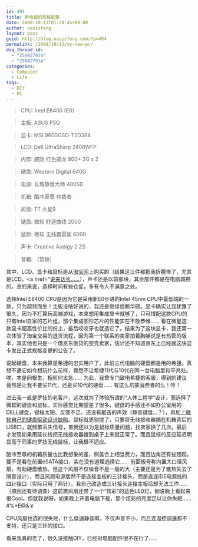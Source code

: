 ```yaml
---
id: 494
title: 新电脑的规格配置
date: 2008-10-13T01:20:45+00:00
author: oasisfeng
layout: post
guid: http://blog.oasisfeng.com/?p=494
permalink: /2008/10/13/my-new-pc/
dsq_thread_id:
  - "250427914"
  - "250427914"
categories:
  - Computer
  - Life
tags:
  - DIY
  - PC
---
```

> CPU: Intel E8400 (E0)
  
> 主板: ASUS P5Q
  
> 显卡: MSI 9600GSO-T2D384
  
> LCD: Dell UltraSharp 2408WFP
  
> 内存: 威刚 红色威龙 800+ 2G x 2
  
> 硬盘: Western Digital 640G
  
> 电源: 长城静音大师 400SD
  
> 机箱: 酷冷至尊 仲裁者
  
> 风扇: TT 火星9
  
> 键盘: 微软 舒适曲线 2000
  
> 鼠标: 微软 无线霸雷鲨 6000
  
> 声卡: Creative Audigy 2 ZS
  
> 音箱: （暂缺）

其中，LCD、显卡和鼠标是从[淘宝网](http://www.taobao.com/)上购买的（结果这三件都把我折腾惨了，尤其是LCD，<a href="[说来话长……](http://blog.oasisfeng.com/2008/10/12/my-dell-2408wfp-finally-arrived/)），声卡还是以前那块，其余部件都是在电脑城攒的。总的来说，选择时间有些仓促，多有令人不满意之处。

<!--more-->选择Intel E8400 CPU是因为它是采用新E0步进的Intel 45nm CPU中最低端的一款，只为超频而生！主板没啥好说的，我还是继续信赖华硕。显卡确实让我犹豫了很久，因为不打算玩高端游戏，本来想用集成显卡就够了，只可惜配这款CPU的只有Intel自家的芯片组，那个集成图形芯片的性能实在不敢恭维…… 看在微星这款显卡超高性价比的份上，最后咬咬牙也就选它了。结果为了这块显卡，我还第一次体验了淘宝交易的退货流程，因为第一个联系的卖家拍着胸脯说是有热管的版本，其实他也只是一个借京东倒货的空壳卖家，估计还不知道京东上已经就这块显卡发出正式规格变更的公告了。

说起硬盘，本来我算是希捷的忠实用户了，此前三代电脑的硬盘都是用的希捷。真想不通它如今想玩什么花样，竟然不让希捷11代与10代在同一台电脑里和平共处。唉，本是同根生，相煎何太急…… 为此，我曾专门致电希捷的客服，得到的建议竟然是让我不要买11代，还是买10代的硬盘…… 有这么坑蒙消费者的么！哼！

过去我一直是罗技的老客户，这次就为了体验所谓的“人体工程学”设计，而选择了微软的键盘和鼠标。实际感觉比期望差了很多，键盘的手感还不如办公室用的DELL键盘，键程太短、反馈不足、还没有敲击的声效（静音键盘&#8230;？），再加上[微软自己的键盘驱动设计缺陷](http://blog.oasisfeng.com/2008/10/10/conflict-between-microsoft-keybord-driver-and-ttplayer/)。鼠标就更别提了，只要将无线接收器插在机箱背后的USB口，就频繁丢失信号，害我还以为是鼠标质量问题，找卖家换了几次。最后才发现如果用延长线把无线接收器接到桌子上来就正常了。而且鼠标的反应延迟明显高于同事的罗技无线鼠标，让我极不适应。

酷冷至尊的机箱质量也比我想象的差，侧盖合上相当费力，而且边角还有些翘起。要不是看在前置eSATA接口，实在没有道理选择它…… 前面板号称内置大口径风扇，有助硬盘散热。但这个风扇不仅噪音不是一般的大（主要还是为了散热失去了隔音设计），而且风扇电源居然不是连接主板的三针接头，而是直连IDE电源线的四针接口（实际只用了两针）。我自己改造成三针接头连接主板后却无法工作……（原因还有待调查）这前置风扇还带了一个“炫彩”的蓝色LED灯，据说晚上看起来很Cool。但就我说呀，如果晚上开着电脑下载，那个炫彩的亮度足以让你失眠……#%*E@&￥

CPU风扇也选的很失败，什么低速静音嘛，不仅声音不小，而且连温控调速都不支持，还只是三针的接口。

看来我真的老了，很久没接触DIY，已经对电脑配件很不在行了……
